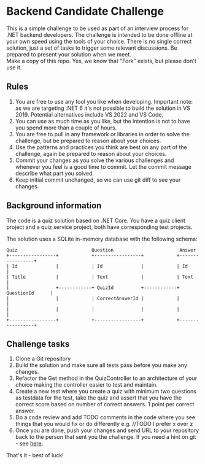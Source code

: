 # Backend Candidate Challenge

This is a simple challenge to be used as part of an interview process for .NET backend developers. The challenge is intended to be done offline at your own speed using the tools of your choice. There is no single correct solution, just a set of tasks to trigger some relevant discussions. Be prepared to present your solution when we meet.   
Make a copy of this repo. Yes, we know that "Fork" exists, but please don't use it.

## Rules
1. You are free to use any tool you like when developing. Important note: as we are targeting .NET 6 it's not possible to build the solution in VS 2019. Potential alternatives include VS 2022 and VS Code.
2. You can use as much time as you like, but the intention is not to have you spend more than a couple of hours.
3. You are free to pull in any framework or libraries in order to solve the challenge, but be prepared to reason about your choices.
4. Use the patterns and practices you think are best on any part of the challenge, again be prepared to reason about your choices.
5. Commit your changes as you solve the various challenges and whenever you feel is a good time to commit. Let the commit message describe what part you solved.
6. Keep initial commit unchanged, so we can use git diff to see your changes.

## Background information
The code is a quiz solution based on .NET Core. You have a quiz client project and a quiz service project, both have corresponding test projects.

The solution uses a SQLite in-memory database with the following schema:
```
Quiz                           Question                        Answer
+-----------------+            +-----------------+            +-----------------+
| Id              |            | Id              |            | Id              |
| Title           |            | Text            |            | Text            |
|                 +------------+ QuizId          +------------+ QuestionId      |
|                 |            | CorrectAnswerId |            |                 |
|                 |            |                 |            |                 |
+-----------------+            +-----------------+            +-----------------+
```

## Challenge tasks
1. Clone a Git repository
2. Build the solution and make sure all tests pass before you make any changes.
3. Refactor the Get method in the QuizController to an architecture of your choice making the controller easier to test and maintain.
4. Create a new test where you create a quiz with minimum two questions as testdata for the test, take the quiz and assert that you have the correct score based on number of correct answers. 1 point per correct answer.
5. Do a code review and add TODO comments in the code where you see things that you would fix or do differently e.g.  //TODO I prefer x over z
6. Once you are done, push your changes and send URL to your repository back to the person that sent you the challenge. If you need a hint on git - see [here](https://gist.github.com/SergeyAPetrov/ac34e742f7d00010ef3126635a066fb9).

That's it - best of luck!
